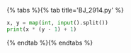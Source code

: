 {% tabs %}{% tab title='BJ_2914.py' %}

```py
x, y = map(int, input().split())
print(x * (y - 1) + 1)
```

{% endtab %}{% endtabs %}

